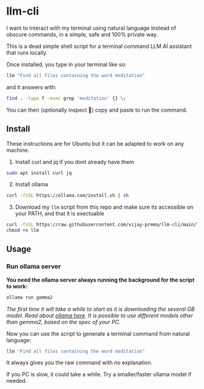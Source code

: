 # llm-cli
I want to interact with my terminal using natural language instead of obscure commands, in a simple, safe and 100% private way.

This is a dead simple shell script for a terminal command LLM AI assistant that runs locally.

Once installed, you type in your terminal like so:
```sh
llm "Find all files containing the word meditation"
```
and it answers with:
```sh
find . -type f -exec grep 'meditation' {} \;
```
You can then (optionally inspect 🤠) copy and paste to run the command.

## Install
These instructions are for Ubuntu but it can be adapted to work on any machine.
1. Install curl and jq if you dont already have them
``` sh
sudo apt install curl jq
```
2. Install ollama
```sh
curl -fsSL https://ollama.com/install.sh | sh
```
3. Download my `llm` script from this repo and make sure its accessible on your PATH, and that it is exectuable
```sh
curl -fsSL https://raw.githubusercontent.com/vijay-prema/llm-cli/main/llm
chmod +x llm
```

## Usage
### Run ollama server
**You need the ollama server always running the background for the script to work:**
```sh
ollama run gemma2
```
*The first time it will take a while to start as it is downloading the several GB model.
Read about [ollama here](https://github.com/ollama/ollama). It is possible to use different models other than gemma2, based on the spec of your PC.*

Now you can use the script to generate a terminal command from natural language:
```sh
llm "Find all files containing the word meditation"
```
It always gives you the raw command with no explanation.

If you PC is slow, it could take a while. Try a smaller/faster ollama model if needed.
